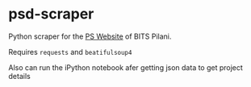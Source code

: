 # psd-scraper
Python scraper for the [PS Website](http://psd.bits-pilani.ac.in) of BITS Pilani.

Requires `requests` and `beatifulsoup4`  

Also can run the iPython notebook afer getting json data to get project details  
